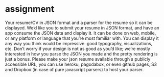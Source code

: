 # assignment

Your resume/CV in JSON format and a parser for the resume so it can be displayed.
We’d like you to submit your resume in JSON format, and have an app consume the
JSON data and display it. It can be done on web, mobile, or any platform or language that
you’re most familiar with. You can display it any way you think would be impressive: good
typography, visualizations, etc.
Don’t worry if your design is not as good as you’d like; we’re mostly interested in how
you parse the JSON you made and the pretty rendering is just a bonus.
Please make your json resume available through a publicly accessible URL; you can
use heroku, pagodabox, or even github pages, S3 and Dropbox (in case of pure javascript
parsers) to host your parser.
